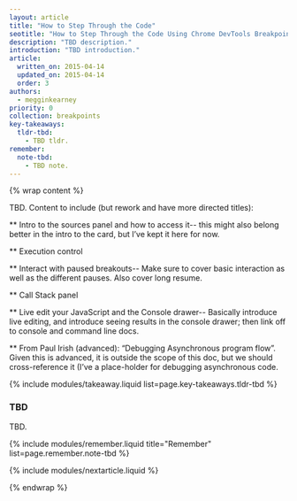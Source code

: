 ```yaml
---
layout: article
title: "How to Step Through the Code"
seotitle: "How to Step Through the Code Using Chrome DevTools Breakpoints"
description: "TBD description."
introduction: "TBD introduction."
article:
  written_on: 2015-04-14
  updated_on: 2015-04-14
  order: 3
authors:
  - megginkearney
priority: 0
collection: breakpoints
key-takeaways:
  tldr-tbd:
    - TBD tldr.
remember:
  note-tbd:
    - TBD note.
---
```

{% wrap content %}

TBD. Content to include (but rework and have more directed titles):

** Intro to the sources panel and how to access it-- this might also belong better in the intro to the card, but I’ve kept it here for now.

** Execution control

** Interact with paused breakouts-- Make sure to cover basic interaction as well as the different pauses. Also cover long resume.

** Call Stack panel

** Live edit your JavaScript and the Console drawer-- Basically introduce live editing, and introduce seeing results in the console drawer; then link off to console and command line docs.

** From Paul Irish (advanced): “Debugging Asynchronous program flow”. Given this is advanced, it is outside the scope of this doc, but we should cross-reference it (I’ve a place-holder for debugging asynchronous code.

{% include modules/takeaway.liquid list=page.key-takeaways.tldr-tbd %}

### TBD

TBD.

{% include modules/remember.liquid title="Remember" list=page.remember.note-tbd %}

{% include modules/nextarticle.liquid %}

{% endwrap %}
